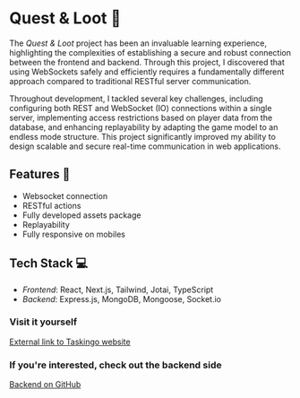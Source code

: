 # Quest & Loot 👾
The *Quest & Loot* project has been an invaluable learning experience, highlighting the complexities of establishing a secure and robust connection between the frontend and backend. Through this project, I discovered that using WebSockets safely and efficiently requires a fundamentally different approach compared to traditional RESTful server communication.

Throughout development, I tackled several key challenges, including configuring both REST and WebSocket (IO) connections within a single server, implementing access restrictions based on player data from the database, and enhancing replayability by adapting the game model to an endless mode structure. This project significantly improved my ability to design scalable and secure real-time communication in web applications.

## Features 🌟
- Websocket connection
- RESTful actions
- Fully developed assets package
- Replayability
- Fully responsive on mobiles

## Tech Stack 💻
- *Frontend*: React, Next.js, Tailwind, Jotai, TypeScript
- *Backend*: Express.js, MongoDB, Mongoose, Socket.io

### Visit it yourself 
[External link to Taskingo website](https://taskingo-next.vercel.app/)

### If you're interested, check out the backend side
[Backend on GitHub](https://github.com/CornyCapacitor/questandloot-server)
